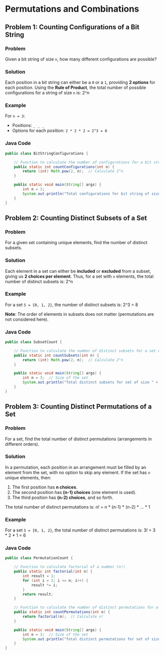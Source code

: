 # Permutations and Combinations

## Problem 1: Counting Configurations of a Bit String
### Problem
Given a bit string of size `n`, how many different configurations are possible?
### Solution
Each position in a bit string can either be a `0` or a `1`, providing **2 options** for each position. Using the **Rule of Product**, the total number of possible configurations for a string of size `n` is: 2^n

### Example
For `n = 3`:
- Positions: `_ _ _`
- Options for each position: `2 * 2 * 2 = 2^3 = 8`

### Java Code

```java
public class BitStringConfigurations {

    // Function to calculate the number of configurations for a bit string of size n
    public static int countConfigurations(int n) {
        return (int) Math.pow(2, n);  // Calculate 2^n
    }

    public static void main(String[] args) {
        int n = 3;
        System.out.println("Total configurations for bit string of size " + n + ": " + countConfigurations(n));
    }
}
```

## Problem 2: Counting Distinct Subsets of a Set
### Problem
For a given set containing unique elements, find the number of distinct subsets.
### Solution
Each element in a set can either be **included** or **excluded** from a subset, giving us **2 choices per element**. Thus, for a set with `n` elements, the total number of distinct subsets is: 2^n

### Example
For a set `S = {0, 1, 2}`, the number of distinct subsets is: 2^3 = 8

**Note**: The order of elements in subsets does not matter (permutations are not considered here).

### Java Code

```java
public class SubsetCount {

    // Function to calculate the number of distinct subsets for a set of size n
    public static int countSubsets(int n) {
        return (int) Math.pow(2, n);  // Calculate 2^n
    }

    public static void main(String[] args) {
        int n = 3;  // Size of the set
        System.out.println("Total distinct subsets for set of size " + n + ": " + countSubsets(n));
    }
}
```

## Problem 3: Counting Distinct Permutations of a Set
### Problem
For a set, find the total number of distinct permutations (arrangements in different orders).
### Solution
In a permutation, each position in an arrangement must be filled by an element from the set, with no option to skip any element. If the set has `n` unique elements, then:
1. The first position has **n choices**.
2. The second position has **(n-1) choices** (one element is used).
3. The third position has **(n-2) choices**, and so forth.

The total number of distinct permutations is:
n! = n * (n-1) * (n-2) * ... * 1

### Example
For a set `S = {0, 1, 2}`, the total number of distinct permutations is:
3! = 3 * 2 * 1 = 6

### Java Code

```java
public class PermutationCount {

    // Function to calculate factorial of a number (n!)
    public static int factorial(int n) {
        int result = 1;
        for (int i = 2; i <= n; i++) {
            result *= i;
        }
        return result;
    }

    // Function to calculate the number of distinct permutations for a set of size n
    public static int countPermutations(int n) {
        return factorial(n);  // Calculate n!
    }

    public static void main(String[] args) {
        int n = 3;  // Size of the set
        System.out.println("Total distinct permutations for set of size " + n + ": " + countPermutations(n));
    }
}
```
